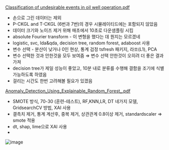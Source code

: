 [Classification of undesirable events in oil well operation.pdf](https://s3-us-west-2.amazonaws.com/secure.notion-static.com/8fab6740-1a56-4a94-9f1b-640024f8911c/Classification_of_undesirable_events_in_oil_well_operation.pdf)

- 손으로 그린 데이터는 제외
- P-CKGL and T-CKGL (6번과 7번)의 경우 시뮬레이티드에는 포함되지 않았음
- 데이터 크기와 노이즈 제거 위해 매초에서 10초로 다운샘플링 시킴
- absolute Fourier transform - 이 변형을 했다는 데 뭔지는 모르겠네
- logistic, svc, lda&qda, decision tree, random forest, adaboost 사용
- 변수 선택 - 분산이 낮거나 0인 현상, 통계 검정 tsfresh 패키지, 라쏘(L1), PCA
- 변수 선택한 것과 안한것을 모두 보여줌 ⇒ 변수 선택 안한것이 오히려 더 좋은 결과 가져
- decision tree가 제일 성능이 좋았고, 10분 내로 분류를 수행해 결함을 조기에 식별 가능하도록 하였음
- 걸리는 시간도 한번 고려해볼 필요가 있겠음

[Anomaly_Detection_Using_Explainable_Random_Forest_.pdf](https://s3-us-west-2.amazonaws.com/secure.notion-static.com/891e3ff1-fc40-456a-87b3-e619a67eeff5/Anomaly_Detection_Using_Explainable_Random_Forest_.pdf)

- SMOTE 방식, 70-30 (훈련-테스트), RF,KNN,LR, DT 네가지 모델, GridsearchCV 방법, XAI 사용
- 결측치 제거, 통계 계산후, 중복 제거, 상관관계 0.8이상 제거, standardscaler ⇒ smote 적용
- dt, shap, lime으로 XAI 사용
- 
![image](https://github.com/JerryLee3305/Project/assets/108413432/e7d43eff-4fac-457b-be4d-262c690502b8)
